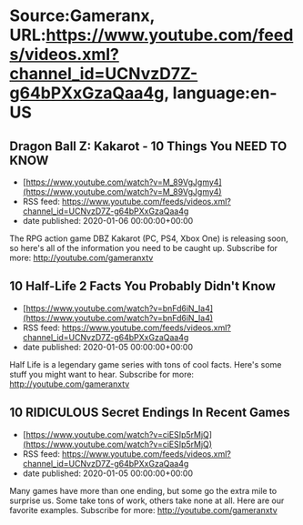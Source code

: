 # Source:Gameranx, URL:https://www.youtube.com/feeds/videos.xml?channel_id=UCNvzD7Z-g64bPXxGzaQaa4g, language:en-US

## Dragon Ball Z: Kakarot - 10 Things You NEED TO KNOW
 - [https://www.youtube.com/watch?v=M_89VgJgmy4](https://www.youtube.com/watch?v=M_89VgJgmy4)
 - RSS feed: https://www.youtube.com/feeds/videos.xml?channel_id=UCNvzD7Z-g64bPXxGzaQaa4g
 - date published: 2020-01-06 00:00:00+00:00

The RPG action game DBZ Kakarot (PC, PS4, Xbox One) is releasing soon, so here's all of the information you need to be caught up. 
Subscribe for more: http://youtube.com/gameranxtv

## 10 Half-Life 2 Facts You Probably Didn't Know
 - [https://www.youtube.com/watch?v=bnFd6iN_Ia4](https://www.youtube.com/watch?v=bnFd6iN_Ia4)
 - RSS feed: https://www.youtube.com/feeds/videos.xml?channel_id=UCNvzD7Z-g64bPXxGzaQaa4g
 - date published: 2020-01-05 00:00:00+00:00

Half Life is a legendary game series with tons of cool facts. Here's some stuff you might want to hear.
Subscribe for more: http://youtube.com/gameranxtv

## 10 RIDICULOUS Secret Endings In Recent Games
 - [https://www.youtube.com/watch?v=ciESIp5rMjQ](https://www.youtube.com/watch?v=ciESIp5rMjQ)
 - RSS feed: https://www.youtube.com/feeds/videos.xml?channel_id=UCNvzD7Z-g64bPXxGzaQaa4g
 - date published: 2020-01-05 00:00:00+00:00

Many games have more than one ending, but some go the extra mile to surprise us. Some take tons of work, others take none at all. Here are our favorite examples.
Subscribe for more: http://youtube.com/gameranxtv

